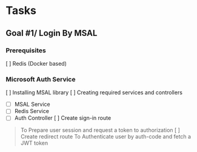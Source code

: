 # Tasks

## Goal #1/ Login By MSAL

### Prerequisites
[ ] Redis (Docker based)

### Microsoft Auth Service
[ ] Installing MSAL library
[ ] Creating required services and controllers
  - [ ] MSAL Service
  - [ ] Redis Service
  - [ ] Auth Controller
[ ] Create sign-in route
  > To Prepare user session and request a token to authorization
[ ] Create redirect route
  > To Authenticate user by auth-code and fetch a JWT token

